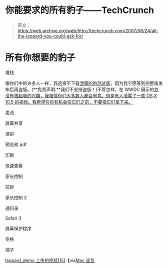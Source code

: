 # 你能要求的所有豹子——TechCrunch

> 原文：<https://web.archive.org/web/http://techcrunch.com/2007/06/24/all-the-leopard-you-could-ask-for/>

# 所有你想要的豹子

堆栈

像你们中的许多人一样，我选择不下载[泄露的豹测试版](https://web.archive.org/web/20201027132946/http://crunchgear.com/2007/06/20/wwdc-leopard-beta-leaked-onto-bittorrent-site/)，因为我宁愿等到完整版发布后再盗版。(**免责声明:**我们不支持盗版！)不管怎样，在 WWDC 展示的[并没有激起我的兴趣，我相信你们大多数人都会同意。但是有人泄露了一些 OS X 10.5 的视频。我希望在你有机会咬它们之前，不要把它们拿下来。
](https://web.archive.org/web/20201027132946/http://crunchgear.com/2007/06/12/video-of-steve-jobs-wwdc-2007-keynote-now-available/)

盖流

屏幕共享

演讲

预览和 pdf

印刷

快速查看

家长控制

前排

家长控制 2

通讯录

Safari 3

屏幕保护程序

空格

端子

[leopard_demo 上传的视频(15)](https://web.archive.org/web/20201027132946/http://www.brightcove.com/channel_all_uploads.jsp?channel=1048121105&firstVideo=0)【via[Mac 谣言](https://web.archive.org/web/20201027132946/http://www.macrumors.com/2007/06/23/wwdc-mac-os-x-10-5-leopard-videos/)